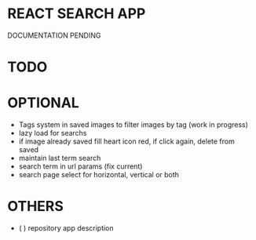 # REACT SEARCH APP

DOCUMENTATION PENDING

# TODO

# OPTIONAL

- Tags system in saved images to filter images by tag (work in progress)
- lazy load for searchs
- if image already saved fill heart icon red, if click again, delete from saved
- maintain last term search
- search term in url params (fix current)
- search page select for horizontal, vertical or both

# OTHERS

- (   ) repository app description